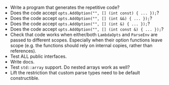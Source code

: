 



* Write a program that generates the repetitive code?
* Does the code accept `opts.AddOption("", [] (int const) { ... });`?
* Does the code accept `opts.AddOption("", [] (int &&) { ... });`?
* Does the code accept `opts.AddOption("", [] (int &) { ... });`?
* Does the code accept `opts.AddOption("", [] (int const &) { ... });`?
* Check that code works when either/both `LambdaOpts` and `ParseEnv` are passed to different scopes. Especially when their option functions leave scope (e.g. the functions should rely on internal copies, rather than references).
* Test ALL public interfaces.
* Write docs.
* Test `std::array` support. Do nested arrays work as well?
* Lift the restriction that custom parse types need to be default constructible.
